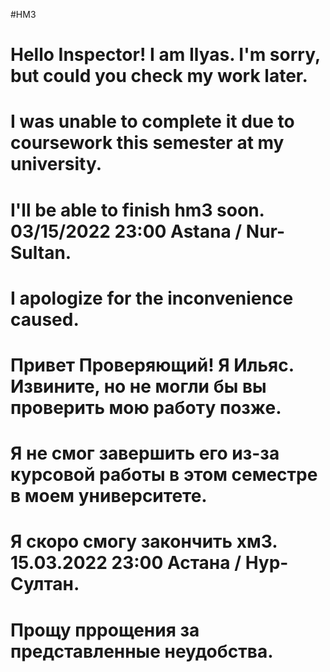 #HM3
# Hello Inspector! I am Ilyas. I'm sorry, but could you check my work later. 
# I was unable to complete it due to coursework this semester at my university. 
# I'll be able to finish hm3 soon. 03/15/2022 23:00 Astana / Nur-Sultan. 
# I apologize for the inconvenience caused.
# Привет Проверяющий! Я Ильяс. Извините, но не могли бы вы проверить мою работу позже. 
# Я не смог завершить его из-за курсовой работы в этом семестре в моем университете. 
# Я скоро смогу закончить хм3. 15.03.2022 23:00 Астана / Нур-Султан. 
# Прощу пррощения за представленные неудобства.